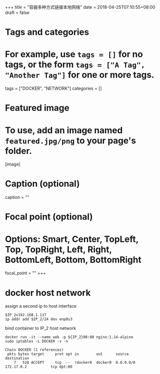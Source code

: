 +++
title = "容器多种方式链接本地网络"
date = 2018-04-25T07:10:55+08:00
draft = false

# Tags and categories
# For example, use `tags = []` for no tags, or the form `tags = ["A Tag", "Another Tag"]` for one or more tags.
tags = ["DOCKER", "NETWORK"]
categories = []

# Featured image
# To use, add an image named `featured.jpg/png` to your page's folder. 
[image]
  # Caption (optional)
  caption = ""

  # Focal point (optional)
  # Options: Smart, Center, TopLeft, Top, TopRight, Left, Right, BottomLeft, Bottom, BottomRight
  focal_point = ""
+++


# docker host network

assign a second ip to host interface

```
$IP_2=192.168.1.117
ip addr add $IP_2/24 dev enp0s3

```

bind container to IP_2 host network

```
docker run -it --name web -p ${IP_2}80:80 nginx:1.14-alpine
sudo iptables -L DOCKER -v -n

Chain DOCKER (1 references)
 pkts bytes target     prot opt in        out      source           destination         
    7   528 ACCEPT     tcp  --  !docker0  docker0  0.0.0.0/0       172.17.0.2           tcp dpt:80

```
>
